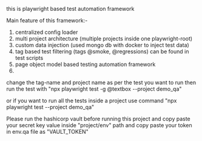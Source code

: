 this is playwright based test automation framework 

Main feature of this framework:- 
1. centralized config loader
2. multi project architecture (multiple projects inside one playwright-root)
3. custom data injection (used mongo db with docker to inject test data)
4. tag based test filtering (tags @smoke, @regressions) can be found in test scripts
5. page object model based testing automation framework
6. 







change the tag-name and project name as per the test you want to run
then run the test with "npx playwright test -g @textbox --project demo_qa" 

or if you want to run all the tests inside a project use command "npx playwright test --project demo_qa"

Please run the hashicorp vault before running this project and copy paste your secret key value inside "project/env" path and copy paste your token in env.qa file as "VAULT_TOKEN"



